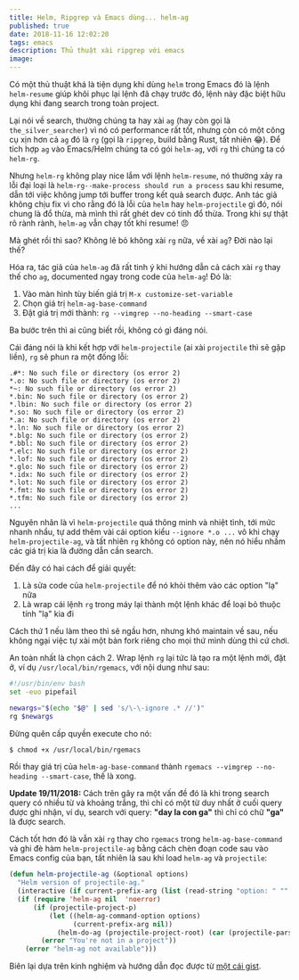 ```yaml
---
title: Helm, Ripgrep và Emacs dùng... helm-ag
published: true
date: 2018-11-16 12:02:20
tags: emacs
description: Thủ thuật xài ripgrep với emacs
image:
---
```


Có một thủ thuật khá là tiện dụng khi dùng `helm` trong Emacs đó là lệnh `helm-resume` giúp khôi phục lại lệnh đã chạy trước đó, lệnh này đặc biệt hữu dụng khi đang search trong toàn project.

Lại nói về search, thường chúng ta hay xài `ag` (hay còn gọi là `the_silver_searcher`) vì nó có performance rất tốt, nhưng còn có một công cụ xịn hơn cả `ag` đó là `rg` (gọi là `ripgrep`, build bằng Rust, tất nhiên :joy:). Để tích hợp `ag` vào Emacs/Helm chúng ta có gói `helm-ag`, với `rg` thì chúng ta có `helm-rg`.

Nhưng `helm-rg` không play nice lắm với lệnh `helm-resume`, nó thường xảy ra lỗi đại loại là `helm-rg--make-process should run a process` sau khi resume, dẫn tới việc không jump tới buffer trong kết quả search được. Anh tác giả không chịu fix vì cho rằng đó là lỗi của `helm` hay `helm-projectile` gì đó, nói chung là đổ thừa, mà mình thì rất ghét dev có tính đổ thừa. Trong khi sự thật rõ rành rành, `helm-ag` vẫn chạy tốt khi resume! :angry:

Mà ghét rồi thì sao? Không lẽ bỏ không xài `rg` nữa, về xài `ag`? Đời nào lại thế?

Hóa ra, tác giả của `helm-ag` đã rất tinh ý khi hướng dẫn cả cách xài `rg` thay thế cho `ag`, documented ngay trong code của `helm-ag`! Đó là:

1. Vào màn hình tùy biến giá trị `M-x customize-set-variable`
2. Chọn giá trị `helm-ag-base-command`
3. Đặt giá trị mới thành: `rg --vimgrep --no-heading --smart-case`

Ba bước trên thì ai cũng biết rồi, không có gì đáng nói.

Cái đáng nói là khi kết hợp với `helm-projectile` (ai xài `projectile` thì sẽ gặp liền), `rg` sẽ phun ra một đống lỗi:

```
.#*: No such file or directory (os error 2)
*.o: No such file or directory (os error 2)
*~: No such file or directory (os error 2)
*.bin: No such file or directory (os error 2)
*.lbin: No such file or directory (os error 2)
*.so: No such file or directory (os error 2)
*.a: No such file or directory (os error 2)
*.ln: No such file or directory (os error 2)
*.blg: No such file or directory (os error 2)
*.bbl: No such file or directory (os error 2)
*.elc: No such file or directory (os error 2)
*.lof: No such file or directory (os error 2)
*.glo: No such file or directory (os error 2)
*.idx: No such file or directory (os error 2)
*.lot: No such file or directory (os error 2)
*.fmt: No such file or directory (os error 2)
*.tfm: No such file or directory (os error 2)
...
```

Nguyên nhân là vì `helm-projectile` quá thông minh và nhiệt tình, tới mức nhanh nhẩu, tự add thêm vài cái option kiểu `--ignore *.o ...` vô khi chạy `helm-projectile-ag`, và tất nhiên `rg` không có option này, nên nó hiểu nhầm các giá trị kia là đường dẫn cần search.

Đến đây có hai cách để giải quyết:

1. Là sửa code của `helm-projectile` để nó khỏi thêm vào các option "lạ" nữa
2. Là wrap cái lệnh `rg` trong máy lại thành một lệnh khác để loại bỏ thuộc tính "lạ" kia đi

Cách thứ 1 nếu làm theo thì sẽ ngầu hơn, nhưng khó maintain về sau, nếu không ngại việc tự xài một bản fork riêng cho mọi thứ mình dùng thì cứ chơi.

An toàn nhất là chọn cách 2. Wrap lệnh `rg` lại tức là tạo ra một lệnh mới, đặt ở, ví dụ `/usr/local/bin/rgemacs`, với nội dung như sau:

```bash
#!/usr/bin/env bash
set -euo pipefail

newargs="$(echo "$@" | sed 's/\-\-ignore .* //')"
rg $newargs
```

Đừng quên cấp quyền execute cho nó:

```bash
$ chmod +x /usr/local/bin/rgemacs
```

Rồi thay giá trị của `helm-ag-base-command` thành `rgemacs --vimgrep --no-heading --smart-case`, thế là xong.

**Update 19/11/2018:** Cách trên gây ra một vấn đề đó là khi trong search query có nhiều từ và khoảng trắng, thì chỉ có một từ duy nhất ở cuối query được ghi nhận, ví dụ, search với query: **"day la con ga"** thì chỉ có chữ **"ga"** là được search.

Cách tốt hơn đó là vẫn xài `rg` thay cho `rgemacs` trong `helm-ag-base-command` và ghi đè hàm `helm-projectile-ag` bằng cách chèn đoạn code sau vào Emacs config của bạn, tất nhiên là sau khi load `helm-ag` và `projectile`:

```lisp
(defun helm-projectile-ag (&optional options)
  "Helm version of projectile-ag."
  (interactive (if current-prefix-arg (list (read-string "option: " "" 'helm-ag--extra-options-history))))
  (if (require 'helm-ag nil  'noerror)
      (if (projectile-project-p)
          (let ((helm-ag-command-option options)
                (current-prefix-arg nil))
            (helm-do-ag (projectile-project-root) (car (projectile-parse-dirconfig-file))))
        (error "You're not in a project"))
    (error "helm-ag not available")))
```

Biên lại dựa trên kinh nghiệm và hướng dẫn đọc được từ [một cái gist](https://gist.github.com/pesterhazy/fabd629fbb89a6cd3d3b92246ff29779).
